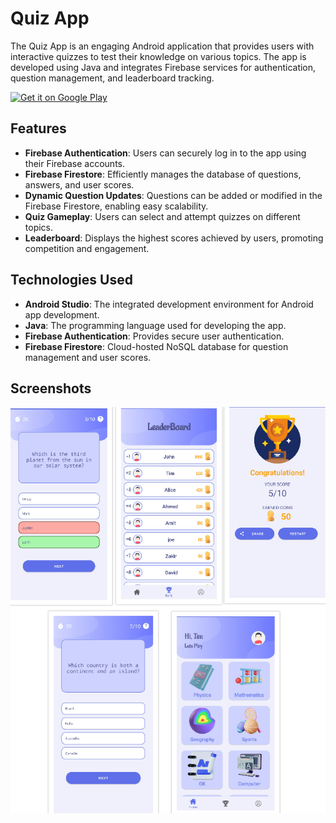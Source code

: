 # Quiz App

The Quiz App is an engaging Android application that provides users with interactive quizzes to test their knowledge on various topics. The app is developed using Java and integrates Firebase services for authentication, question management, and leaderboard tracking.

[<img src="https://play.google.com/intl/en_us/badges/static/images/badges/en_badge_web_generic.png"
      alt='Get it on Google Play'
      height="80">](https://play.google.com/store/apps/details?id=com.quran.labs.androidquran)

## Features

- **Firebase Authentication**: Users can securely log in to the app using their Firebase accounts.
- **Firebase Firestore**: Efficiently manages the database of questions, answers, and user scores.
- **Dynamic Question Updates**: Questions can be added or modified in the Firebase Firestore, enabling easy scalability.
- **Quiz Gameplay**: Users can select and attempt quizzes on different topics.
- **Leaderboard**: Displays the highest scores achieved by users, promoting competition and engagement.

## Technologies Used

- **Android Studio**: The integrated development environment for Android app development.
- **Java**: The programming language used for developing the app.
- **Firebase Authentication**: Provides secure user authentication.
- **Firebase Firestore**: Cloud-hosted NoSQL database for question management and user scores.
  

## Screenshots

![Login Screen](https://github.com/Osamaz123/Quiz-App/blob/master/ss.png)

